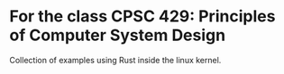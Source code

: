 # For the class CPSC 429: Principles of Computer System Design

Collection of examples using Rust inside the linux kernel. 

